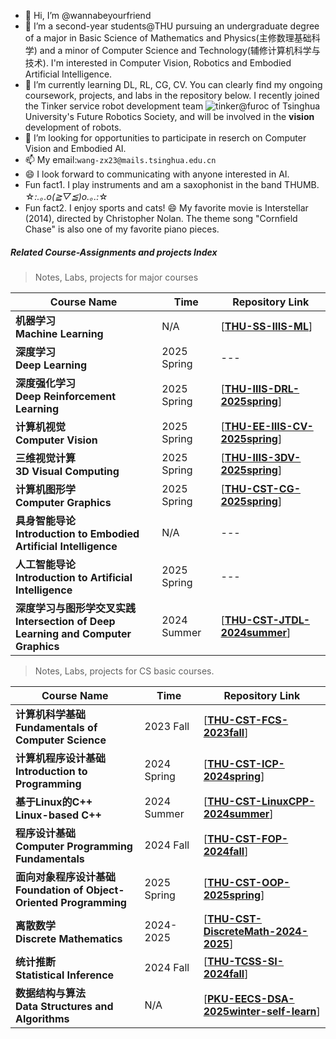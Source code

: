 - 👋 Hi, I’m @wannabeyourfriend
- 🌱 I’m a second-year students@THU pursuing an undergraduate degree of a major in Basic Science of Mathematics and Physics(主修数理基础科学) and a minor of Computer Science and Technology(辅修计算机科学与技术). I'm interested in Computer Vision, Robotics and Embodied Artificial Intelligence.
- 💞️ I’m currently learning DL, RL, CG, CV. You can clearly find my ongoing coursework, projects, and labs in the repository below. I recently joined the Tinker service robot development team ![tinker@furoc](https://github.com/tinkerfuroc) of Tsinghua University's Future Robotics Society, and will be involved in the **vision** development of robots.
- 👀 I’m looking for opportunities to participate in reserch on Computer Vision and Embodied AI.
- 📫 My email:`wang-zx23@mails.tsinghua.edu.cn`
- 😄 I look forward to communicating with anyone interested in AI.
- Fun fact1. I play instruments and am a saxophonist in the band THUMB. ☆*:.｡.o(≧▽≦)o.｡.:*☆ 
- Fun fact2. I enjoy sports and cats! 😄 My favorite movie is Interstellar (2014), directed by Christopher Nolan. The theme song "Cornfield Chase" is also one of my favorite piano pieces.


##### Related Course-Assignments and projects Index

> Notes, Labs, projects for major courses

| Course Name                                                  | Time        | Repository Link                                              |
| ------------------------------------------------------------ | ----------- | ------------------------------------------------------------ |
| **机器学习<br />Machine Learning**                            | N/A | [**[THU-SS-IIIS-ML](https://github.com/wannabeyourfriend/THU-IIIS-SS-ML-2024fall-self-learn)**]|
| **深度学习<br />Deep Learning**                               | 2025 Spring  | --- |
| **深度强化学习<br />Deep Reinforcement Learning**              | 2025 Spring | [**[THU-IIIS-DRL-2025spring](https://github.com/wannabeyourfriend/THU-IIIS-DRL-2025spring.git)**] |
| **计算机视觉<br />Computer Vision**                            | 2025 Spring | [**[THU-EE-IIIS-CV-2025spring](https://github.com/wannabeyourfriend/THU-EE-IIIS-CV-2025spring)**] |
| **三维视觉计算<br />3D Visual Computing**                      | 2025 Spring | [**[THU-IIIS-3DV-2025spring](https://github.com/wannabeyourfriend/THU-IIIS-3DV-2025spring)**] | 
| **计算机图形学<br />Computer Graphics**                        | 2025 Spring | [**[THU-CST-CG-2025spring](https://github.com/wannabeyourfriend/THU-CST-CG-2025spring)**] |
| **具身智能导论<br />Introduction to Embodied Artificial Intelligence** | N/A| ---|
| **人工智能导论<br />Introduction to Artificial Intelligence**  | 2025 Spring | --- |
| **深度学习与图形学交叉实践<br />Intersection of Deep Learning and Computer Graphics** | 2024 Summer | [**[THU-CST-JTDL-2024summer](https://github.com/wannabeyourfriend/THU-CST-JTDL-2024summer)**] |

>Notes, Labs, projects for CS basic courses.

| Course Name                                                  | Time        | Repository Link                                              |
| ------------------------------------------------------------ | ----------- | ------------------------------------------------------------ |
| **计算机科学基础<br />Fundamentals of Computer Science**   | 2023 Fall   |[**[THU-CST-FCS-2023fall](https://github.com/wannabeyourfriend/THU-CST-FCS-2023fall)**] |
| **计算机程序设计基础<br />Introduction to Programming**      | 2024 Spring | [**[THU-CST-ICP-2024spring](https://github.com/wannabeyourfriend/THU-CST-ICP-2024spring)**] |
| **基于Linux的C++<br />Linux-based C++**            | 2024 Summer | [**[THU-CST-LinuxCPP-2024summer](https://github.com/wannabeyourfriend/THU-CST-LinuxCPP-2024summer)**] |
| **程序设计基础<br />Computer Programming Fundamentals**      | 2024 Fall   | [[**THU-CST-FOP-2024fall**](https://github.com/wannabeyourfriend/THU-CST-FOP-2024fall)] |
| **面向对象程序设计基础<br />Foundation of Object-Oriented Programming** | 2025 Spring | [**[THU-CST-OOP-2025spring](https://github.com/wannabeyourfriend/THU-CST-OOP-2025spring)**] |
| **离散数学<br />Discrete Mathematics**                | 2024-2025   | [**[THU-CST-DiscreteMath-2024-2025](https://github.com/wannabeyourfriend/THU-CST-DiscreteMath-2024-2025)**] |
| **统计推断<br />Statistical Inference**                    | 2024 Fall | [**[THU-TCSS-SI-2024fall](https://github.com/wannabeyourfriend/THU-TCSS-SI-2024fall)**] |
| **数据结构与算法<br />Data Structures and Algorithms** | N/A | [**[PKU-EECS-DSA-2025winter-self-learn](https://github.com/wannabeyourfriend/PKU-EECS-DSA-2025winter-self-learn)**] |



<!---
wannabeyourfriend/wannabeyourfriend is a ✨ special ✨ repository because its `README.md` (this file) appears on your GitHub profile.
You can click the Preview link to take a look at your changes.
--->
